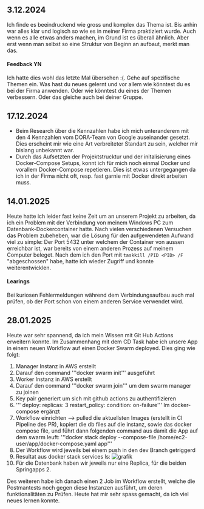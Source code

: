 ## 3.12.2024
Ich finde es beeindruckend wie gross und komplex das Thema ist. Bis anhin war alles klar und logisch so wie es in meiner Firma praktiziert wurde. Auch wenn es alle etwas anders machen, im Grund ist es überall ähnlich. 
Aber erst wenn man selbst so eine Struktur von Beginn an aufbaut, merkt man das.

#### Feedback YN
Ich hatte dies wohl das letzte Mal übersehen :(. Gehe auf spezifische Themen ein. Was hast du neues gelernt und vor allem wie könntest du es bei der Firma anwenden. Oder wie könntest du eines der Themen verbessern. Oder das gleiche auch bei deiner Gruppe.

## 17.12.2024
- Beim Research über die Kennzahlen habe ich mich unteranderem mit den 4 Kennzahlen vom DORA-Team von Google auseinander gesetzt. Dies erscheint mir wie eine Art verbreiteter Standart zu sein, welcher mir bislang unbekannt war.
- Durch das Aufsetzten der Projektstrucktur und der initalisierung eines Docker-Compose Setups,  konnt ich für mich noch einmal Docker und vorallem Docker-Compose repetieren. Dies ist etwas untergegangen da ich in der Firma nicht oft, resp. fast garnie mit Docker direkt arbeiten muss.
  
## 14.01.2025
Heute hatte ich leider fast keine Zeit um an unserem Projekt zu arbeiten, da ich ein Problem mit der Verbindung von meinem Windows PC zum Datenbank-Dockercontainer hatte. Nach vielen verschiedenen Versuchen das Problem zubeheben, war die Lösung für den aufgewendeten Aufwand viel zu simple:
Der Port 5432 unter welchem der Container von aussen erreichbar ist, war bereits von einem anderen Prozess auf meinem Computer beleget. Nach dem ich den Port mit ```taskkill /PID <PID> /F``` "abgeschossen" habe, hatte ich wieder Zugriff und konnte weiterentwicklen.
#### Learings
Bei kuriosen Fehlermeldungen während dem Verbindungsaufbau auch mal prüfen, ob der Port schon von einem anderen Service verwendet wird. 

## 28.01.2025
Heute war sehr spannend, da ich mein Wissen mit Git Hub Actions erweitern konnte. Im Zusammenhang mit dem CD Task habe ich unsere App in einem neuen Workflow auf einen Docker Swarm deployed. Dies ging wie folgt:
1. Manager Instanz in AWS erstellt
2. Darauf den command '''docker swarm init''' ausgeführt
3. Worker Instanz in AWS erstellt
4. Darauf den command '''docker swarm join''' um dem swarm manager zu joinen
5. Key pair generiert um sich mit github actions zu authentifizieren
6. '''    deploy:
      replicas: 3
      restart_policy:
        condition: on-failure'''
   Im docker-compose ergänzt
7. Workflow einrichten --> pulled die aktuellsten Images (erstellt in CI Pipeline des PR), kopiert die db files auf die instanz, sowie das docker compose file, und führt dann folgenden command aus damit die App auf dem swarm leuft: '''docker stack deploy --compose-file /home/ec2-user/app/docker-compose.yaml app'''
8. Der Workflow wird jeweils bei einem push in den dev Branch getriggerd
9. Resultat aus docker stack services ls:
![grafik](https://github.com/user-attachments/assets/f8cefaf8-70fb-4502-8169-7564108faec0)
10. Für die Datenbank haben wir jeweils nur eine Replica, für die beiden Springapps 2.

Des weiteren habe ich danach einen 2 Job im Workflow erstellt, welche die Postmantests noch gegen diese Instanzen ausführt, um deren funktionalitäten zu Prüfen.
Heute hat mir sehr spass gemacht, da ich viel neues lernen konnte.


